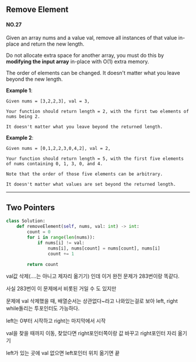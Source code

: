 ## Remove Element
#### NO.27

Given an array nums and a value val, remove all instances of that value in-place and return the new length.

Do not allocate extra space for another array, you must do this by **modifying the input array** in-place with O(1) extra memory.

The order of elements can be changed. It doesn't matter what you leave beyond the new length.

**Example 1**:
```
Given nums = [3,2,2,3], val = 3,

Your function should return length = 2, with the first two elements of nums being 2.

It doesn't matter what you leave beyond the returned length.
```

**Example 2**:
```
Given nums = [0,1,2,2,3,0,4,2], val = 2,

Your function should return length = 5, with the first five elements of nums containing 0, 1, 3, 0, and 4.

Note that the order of those five elements can be arbitrary.

It doesn't matter what values are set beyond the returned length.
```

---

## Two Pointers
``` python
class Solution:
    def removeElement(self, nums, val: int) -> int:
        count = 0
        for i in range(len(nums)):
            if nums[i] != val:
                nums[i], nums[count] = nums[count], nums[i]
                count += 1

        return count
```

val값 삭제(....는 아니고 제자리 옮기기) 인데 이거 완전 문제가 283번이랑 똑같다.

사실 283번이 이 문제에서 비롯된 거일 수 도 있지만

문제에 val 삭제했을 때, 배열순서는 상관없다~라고 나와있는걸로 보아 left, right while돌리는 투포인터도 가능하다.

left는 0부터 시작하고 right는 마지막에서 시작

val을 찾을 때까지 이동, 찾았다면 right포인터쪽이랑 값 바꾸고 right포인터 자리 옮기기

left가 있는 곳에 val 없으면 left포인터 위치 옮기면 끝